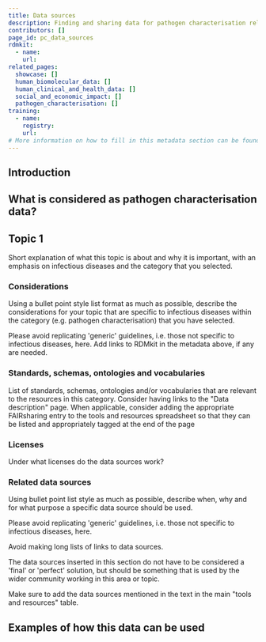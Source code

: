 ```yaml
---
title: Data sources
description: Finding and sharing data for pathogen characterisation related data sources.
contributors: []
page_id: pc_data_sources
rdmkit:
  - name:
    url:
related_pages: 
  showcase: []
  human_biomolecular_data: []
  human_clinical_and_health_data: []
  social_and_economic_impact: []
  pathogen_characterisation: []
training:
  - name:
    registry:
    url:
# More information on how to fill in this metadata section can be found here https://www.infectious-diseases-toolkit.org/contribute/page_metadata
---
```


## Introduction

## What is considered as pathogen characterisation data?

## Topic 1 <!--- Subsection related to a specific topic related to the data sources of the category that you selected.--->

Short explanation of what this topic is about and why it is important, with an emphasis on infectious diseases and the category that you selected.

### Considerations

Using a bullet point style list format as much as possible, describe the considerations for your topic that are specific to infectious diseases within the category (e.g. pathogen characterisation) that you have selected.

Please avoid replicating 'generic' guidelines, i.e. those not specific to infectious diseases, here. Add links to RDMkit in the metadata above, if any are needed. 

### Standards, schemas, ontologies and vocabularies <!--- (optional) --->

List of standards, schemas, ontologies and/or vocabularies that are relevant to the resources in this category. Consider having links to the "Data description" page.
When applicable, consider adding the appropriate FAIRsharing entry to the tools and resources spreadsheet so that they can be listed and appropriately tagged at the end of the page

### Licenses <!--- (optional) --->

Under what licenses do the data sources work?

### Related data sources

Using bullet point list style as much as possible, describe when, why and for what purpose a specific data source should be used.

Please avoid replicating 'generic' guidelines, i.e. those not specific to infectious diseases, here.

Avoid making long lists of links to data sources.

The data sources inserted in this section do not have to be considered a 'final' or 'perfect' solution, but should be something that is used by the wider community working in this area or topic.

Make sure to add the data sources mentioned in the text in the main "tools and resources" table.

## Examples of how this data can be used

